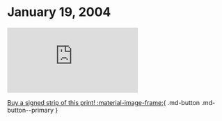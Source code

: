 # January 19, 2004

![](https://www.achewood.com/comic.php?date=01192004)

[Buy a signed strip of this print! :material-image-frame:](https://achewood-holiday-pop-up.myshopify.com/products/strip#01192004){ .md-button .md-button--primary }
